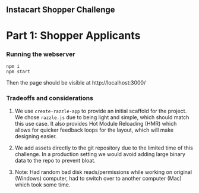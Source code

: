 ## Instacart Shopper Challenge

# Part 1: Shopper Applicants

### Running the webserver
```
npm i
npm start
``` 
Then the page should be visible at http://localhost:3000/


### Tradeoffs and considerations

1. We use `create-razzle-app` to provide an initial scaffold for the project.  We chose `razzle.js` due to being light and simple, which should match this use case.  It also provides Hot Module Reloading (HMR) which allows for quicker feedback loops for the layout, which will make designing easier.

2. We add assets directly to the git repository due to the limited time of this challenge.  In a production setting we would avoid adding large binary data to the repo to prevent bloat.

3. Note: Had random bad disk reads/permissions while working on original (Windows) computer, had to switch over to another computer (Mac) which took some time.
